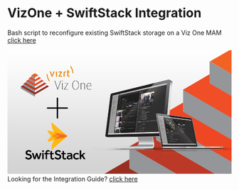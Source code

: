 # VizOne + SwiftStack Integration


Bash script to reconfigure existing SwiftStack storage on a Viz One MAM [ click here ](https://github.com/brimestone/vizone-swiftstack-integrations/blob/master/update_swift_config.sh)


![VizOne + SwiftStack](https://github.com/brimestone/vizone-swiftstack-integrations/blob/master/vizone_swiftstack.png)
Looking for the Integration Guide? [ click here ](https://docs.google.com/document/d/1hR_7Wf47cgAkGXtj0bD-2Yo1LjM5uNiIVTytqz26wCE)


